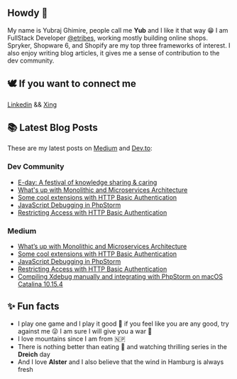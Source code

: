 ## Howdy 👋

My name is Yubraj Ghimire, people call me **Yub** and I like it that way 😁 I am FullStack Developer [@etribes](https://github.com/eTribes-Connect-GmbH), working mostly building online shops. Spryker, Shopware 6, and Shopify are my top three frameworks of interest. I also enjoy writing blog articles, it gives me a sense of contribution to the dev community.   

## 🕊 If you want to connect me
[Linkedin](https://www.linkedin.com/in/yubraj-ghimire-20241384/) && [Xing](https://www.xing.com/profile/Yubraj_Ghimire/cv)

## 📚 Latest Blog Posts

These are my latest posts on [Medium](https://medium.com/@yubraj.ghimire) and [Dev.to](https://dev.to/uvdepanda):

### Dev Community

<!-- DEVTO:START -->
- [E-day: A festival of knowledge sharing & caring](https://dev.to/etribes/e-day-a-festival-of-knowledge-sharing-caring-4cfg)
- [What's up with Monolithic and Microservices Architecture](https://dev.to/etribes/what-s-up-with-monolithic-and-microservices-architecture-4d6o)
- [Some cool extensions with HTTP Basic Authentication](https://dev.to/etribes/some-cool-extensions-with-basic-authentication-4l2j)
- [JavaScript Debugging in PhpStorm](https://dev.to/etribes/javascript-debugging-in-phpstorm-43n0)
- [Restricting Access with HTTP Basic Authentication](https://dev.to/etribes/restricting-access-with-http-basic-authentication-5ac0)
<!-- DEVTO:END -->

### Medium

<!-- MEDIUM:START -->
- [What’s up with Monolithic and Microservices Architecture](https://medium.com/etribes-tech/whats-up-with-monolithic-and-microservices-architecture-797d4442d944?source=rss-2f3eba92fb8b------2)
- [Some cool extensions with HTTP Basic Authentication](https://medium.com/etribes-tech/some-cool-extensions-with-http-basic-authentication-1cf62e173a67?source=rss-2f3eba92fb8b------2)
- [JavaScript Debugging in PhpStorm](https://medium.com/etribes-tech/javascript-debugging-in-phpstorm-87b71a941e26?source=rss-2f3eba92fb8b------2)
- [Restricting Access with HTTP Basic Authentication](https://medium.com/etribes-tech/restricting-access-with-http-basic-authentication-fdfde20f4e33?source=rss-2f3eba92fb8b------2)
- [Compiling Xdebug manually and integrating with PhpStorm on macOS Catalina 10.15.4](https://medium.com/etribes-tech/compiling-xdebug-manually-and-integrating-with-phpstorm-on-macos-catalina-10-15-4-983074d4d324?source=rss-2f3eba92fb8b------2)
<!-- MEDIUM:END -->

## ✨ Fun facts

- I play one game and I play it good 🏓 if you feel like you are any good, try against me 😜 I am sure I will give you a war 👊 
- I love mountains since I am from 🇳🇵 
- There is nothing better than eating 🍜 and watching thrilling series in the **Dreich** day
- And I love **Alster** and I also believe that the wind in Hamburg is always fresh




